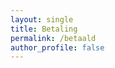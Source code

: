 ```yaml
---
layout: single
title: Betaling
permalink: /betaald
author_profile: false
---
```


<div id="betaald" style="display: none">
Bedankt voor uw betaling!  

Uw inschrijving is nu afgerond. U ontvangt een bevestiging per e-mail.  
</div>
<div id="nietbetaald" style="display: none">
Er is wat mis gegaan met de betaling. Probeer het opnieuw of neem contact op met de organisatie.
</div>

<script type="text/javascript">
    var urlParams = new URLSearchParams(window.location.search);
    var status = urlParams.get('orderStatusId');
    if (status == '100') {
        document.getElementById('betaald').style.display = 'block';
    } else {
        document.getElementById('nietbetaald').style.display = 'block';
    }
</script>